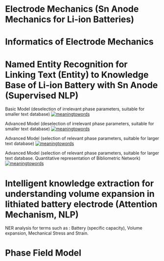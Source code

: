 # Electrode Mechanics (Sn Anode Mechanics for Li-ion Batteries)
# Informatics of Electrode Mechanics 

# Named Entity Recognition for Linking Text (Entity) to Knowledge Base of Li-ion Battery with Sn Anode (Supervised NLP)

Basic Model (deselection of irrelevant phase parameters, suitable for smaller text database)
[![meaningtowords](https://img.shields.io/badge/supervisedNER-streamlit-red)](https://supervised-nlp-electrodephases.streamlit.app/ )

Advanced Model (deselection of irrelevant phase parameters, suitable for smaller text database)
[![meaningtowords](https://img.shields.io/badge/supervisedAdvancedNERsmall-streamlit-red)](https://advancednlpelectrodephases.streamlit.app/ )


Advanced Model (selection of relevant phase parameters, suitable for larger text database)
[![meaningtowords](https://img.shields.io/badge/supervisedAdvancedNERlarge-streamlit-red)](https://electrodephasemechanics-advancednlp.streamlit.app/ )

Advanced Model (selection of relevant phase parameters, suitable for larger text database. Quantitative representation of Bibliometric Network)
[![meaningtowords](https://img.shields.io/badge/supervisedQNetNERlarge-streamlit-red)](https://electrodemechanics-nlpquantitativenetwork.streamlit.app/ )

# Intelligent knowledge extraction for understanding volume expansion in lithiated battery electrode (Attention Mechanism, NLP)
NER analysis for terms such as : Battery (specific capacity), Volume expansion, Mechanical Stress and Strain. 


# Phase Field Model
